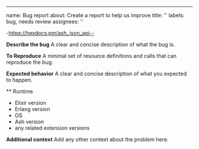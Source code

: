 ---
name: Bug report
about: Create a report to help us improve
title: ''
labels: bug, needs review
assignees: ''

-https://hexdocs.pm/ash_json_api--

**Describe the bug**
A clear and concise description of what the bug is.

**To Reproduce**
A minimal set of resource definitions and calls that can reproduce the bug.

**Expected behavior**
A clear and concise description of what you expected to happen.

** Runtime
 - Elixir version
 - Erlang version
 - OS
 - Ash version
 - any related extension versions

**Additional context**
Add any other context about the problem here.
